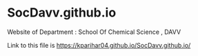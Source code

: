 # SocDavv.github.io
Website of Department : School Of Chemical Science , DAVV

Link to this  file is https://kparihar04.github.io/SocDavv.github.io/
